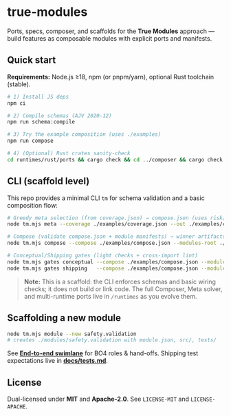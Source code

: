 # true-modules

Ports, specs, composer, and scaffolds for the **True Modules** approach — build features as composable modules with explicit ports and manifests.

## Quick start

**Requirements:** Node.js ≥18, npm (or pnpm/yarn), optional Rust toolchain (stable).

```bash
# 1) Install JS deps
npm ci

# 2) Compile schemas (AJV 2020-12)
npm run schema:compile

# 3) Try the example composition (uses ./examples)
npm run compose

# 4) (Optional) Rust crates sanity-check
cd runtimes/rust/ports && cargo check && cd ../composer && cargo check
```

## CLI (scaffold level)
This repo provides a minimal CLI `tm` for schema validation and a basic composition flow:

```bash
# Greedy meta selection (from coverage.json) → compose.json (uses risk/evidence scoring)
node tm.mjs meta --coverage ./examples/coverage.json --out ./examples/compose.greedy.json

# Compose (validate compose.json + module manifests) → winner artifacts
node tm.mjs compose --compose ./examples/compose.json --modules-root ./examples/modules --out ./examples/winner

# Conceptual/Shipping gates (light checks + cross-import lint)
node tm.mjs gates conceptual --compose ./examples/compose.json --modules-root ./examples/modules
node tm.mjs gates shipping   --compose ./examples/compose.json --modules-root ./examples/modules
```

> **Note:** This is a scaffold: the CLI enforces schemas and basic wiring checks; it does not build or link code. The full Composer, Meta solver, and multi-runtime ports live in `/runtimes` as you evolve them.

## Scaffolding a new module

```bash
node tm.mjs module --new safety.validation
# creates ./modules/safety.validation with module.json, src/, tests/
```

See **[End-to-end swimlane](docs/swimlane.md)** for BO4 roles & hand-offs.
Shipping test expectations live in **[docs/tests.md](docs/tests.md)**.

## License
Dual-licensed under **MIT** and **Apache-2.0**. See `LICENSE-MIT` and `LICENSE-APACHE`.
